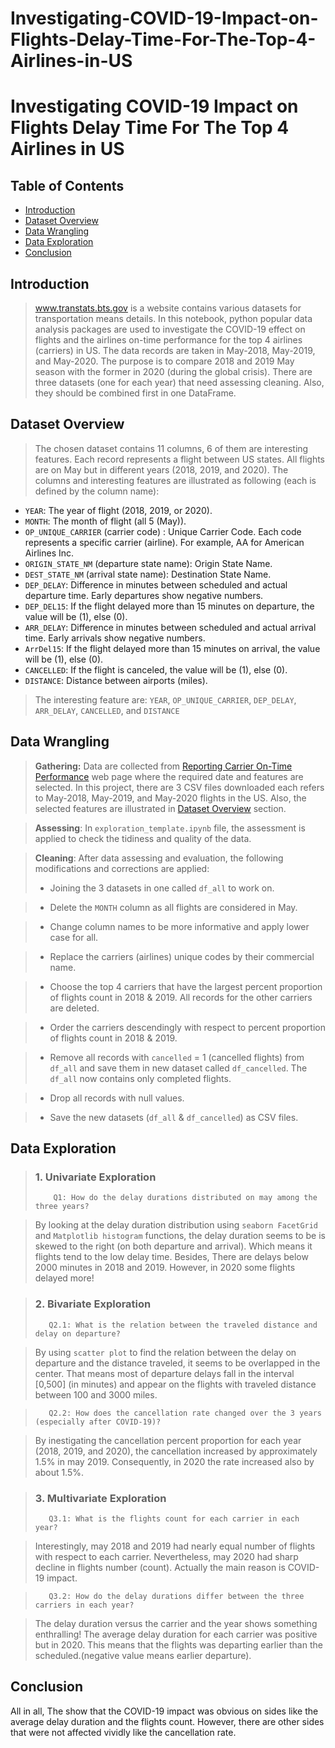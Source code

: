 # Investigating-COVID-19-Impact-on-Flights-Delay-Time-For-The-Top-4-Airlines-in-US

# Investigating COVID-19 Impact on Flights Delay Time For The Top 4 Airlines in US

## Table of Contents
- [Introduction](#intro)
- [Dataset Overview](#Dataset)
- [Data Wrangling](#DR)
- [Data Exploration](#DE)
- [Conclusion](#conc)


<a id='intro'></a>
## Introduction

> www.transtats.bts.gov is a website contains various datasets for transportation means details. In this notebook, python popular data analysis packages are used to investigate the COVID-19 effect on flights and the airlines on-time performance for the top 4 airlines (carriers) in US. The data records are taken in May-2018, May-2019, and May-2020. The purpose is to compare 2018 and 2019 May season with the former in 2020 (during the global crisis). There are three datasets (one for each year) that need assessing cleaning. Also, they should be combined first in one DataFrame.

<a id='Dataset'></a>
## Dataset Overview

> The chosen dataset contains 11 columns, 6 of them are interesting features. Each record represents a flight between US states. All flights are on May but in different years (2018, 2019, and 2020). The columns and interesting features are illustrated as following (each is defined by the column name):
- `YEAR`: The year of flight (2018, 2019, or 2020).
- `MONTH`: The month of flight (all 5 (May)).
- `OP_UNIQUE_CARRIER` (carrier code) : Unique Carrier Code. Each code represents   a specific carrier (airline). For example, AA for American Airlines Inc.
- `ORIGIN_STATE_NM` (departure state name): Origin State Name.
- `DEST_STATE_NM` (arrival state name): Destination State Name.
- `DEP_DELAY`: Difference in minutes between scheduled and actual departure time.              Early departures show negative numbers.
- `DEP_DEL15`: If the flight delayed more than 15 minutes on departure, the value will be (1), else (0).
- `ARR_DELAY`: Difference in minutes between scheduled and actual arrival time.                Early arrivals show negative numbers.
- `ArrDel15`: If the flight delayed more than 15 minutes on arrival, the value will be (1), else (0).
- `CANCELLED`: If the flight is canceled, the value will be (1), else (0).
- `DISTANCE`: Distance between airports (miles).		

> The interesting feature are: `YEAR`, `OP_UNIQUE_CARRIER`, `DEP_DELAY`, `ARR_DELAY`, `CANCELLED`, and `DISTANCE`

<a id='DR'></a>
## Data Wrangling

> **Gathering:** Data are collected from [Reporting Carrier On-Time Performance](https://www.transtats.bts.gov/Fields.asp?Table_ID=236)  web page where the required date and features are selected. In this project, there are 3 CSV files downloaded each refers to May-2018, May-2019, and May-2020 flights in the US. Also, the selected features are illustrated in [Dataset Overview](#Dataset) section. 

> **Assessing**: In `exploration_template.ipynb` file, the assessment is applied to check the tidiness and quality of the data. 

> **Cleaning**: After data assessing and evaluation, the following modifications and corrections are applied: 
> - Joining the 3 datasets in one called `df_all` to work on.

> -  Delete the `MONTH` column as all flights are considered in May.
  
> -  Change column names to be more informative and apply lower case for all.

> -  Replace the carriers (airlines) unique codes by their commercial name.

> -  Choose the top 4 carriers that have the largest percent proportion of flights count in 2018 & 2019. All records for the other carriers are deleted.

> -  Order the carriers descendingly with respect to percent proportion of flights count in 2018 & 2019.

> -  Remove all records with `cancelled` = 1 (cancelled flights) from `df_all` and save them in new dataset called `df_cancelled`. The `df_all` now contains only completed flights. 

> -  Drop all records with null values. 

> -  Save the new datasets (`df_all` & `df_cancelled`) as CSV files. 

<a id='DE'></a>
## Data Exploration

> ### 1. Univariate Exploration
>         Q1: How do the delay durations distributed on may among the three years?

> By looking at the delay duration distribution using `seaborn FacetGrid` and `Matplotlib histogram` functions, the delay duration seems to be is skewed to the right (on both departure and arrival). Which means it flights tend to the low delay time. Besides, There are delays below 2000 minutes in 2018 and 2019. However, in 2020 some flights delayed more!

> ### 2. Bivariate Exploration
>        Q2.1: What is the relation between the traveled distance and delay on departure?

> By using `scatter plot` to find the relation between the delay on departure and the distance traveled, it seems to be overlapped in the center. That means most of departure delays fall in the interval [0,500] (in minutes) and appear on the flights with traveled distance between 100 and 3000 miles.

>        Q2.2: How does the cancellation rate changed over the 3 years (especially after COVID-19)?

> By inestigating the cancellation percent proportion for each year (2018, 2019, and 2020), the cancellation increased by approximately 1.5% in may 2019. Consequently, in 2020 the rate increased also by about 1.5%.

> ### 3. Multivariate Exploration
>        Q3.1: What is the flights count for each carrier in each year?

>  Interestingly, may 2018 and 2019 had nearly equal number of flights with respect to each carrier. Nevertheless, may 2020 had sharp decline in flights number (count). Actually the main reason is COVID-19 impact.

>        Q3.2: How do the delay durations differ between the three carriers in each year?

> The delay duration versus the carrier and the year shows something enthralling! The average delay duration for each carrier was positive but in 2020. This means that the flights was departing earlier than the scheduled.(negative value means earlier departure).

<a id='conc'></a>
## Conclusion

All in all, The show that the COVID-19 impact was obvious on sides like the average delay duration and the flights count. However, there are other sides that were not affected vividly like the cancellation rate.
